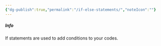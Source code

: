 ```yaml
---
{"dg-publish":true,"permalink":"/if-else-statements/","noteIcon":""}
---
```


##### Info
If statements are used to add conditions to your codes.